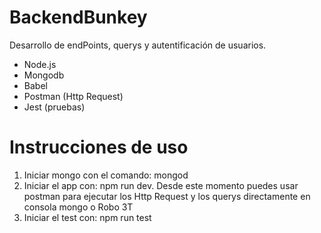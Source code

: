 # BackendBunkey
Desarrollo de endPoints, querys y autentificación de usuarios. 
 - Node.js 
 - Mongodb
 - Babel
 - Postman (Http Request)
 - Jest (pruebas)

# Instrucciones de uso

1. Iniciar mongo con el comando: mongod
2. Iniciar el app con: npm run dev. Desde este momento puedes usar postman para ejecutar los Http Request y los querys directamente en consola mongo o Robo 3T
3. Iniciar el test con: npm run test 
